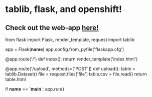 # tablib, flask, and openshift!
## Check out the web-app [here!](http://tbdemo-bamf.rhcloud.com)


  from flask import Flask, render_template, request
  import tablib


  app = Flask(__name__)
  app.config.from_pyfile('flaskapp.cfg')


  @app.route('/')
  def index():
      return render_template('index.html')


  @app.route('/upload', methods=['POST'])
  def upload():
      table = tablib.Dataset()
      file = request.files['file']
      table.csv = file.read()
      return table.html


  if __name__ == '__main__':
      app.run()
